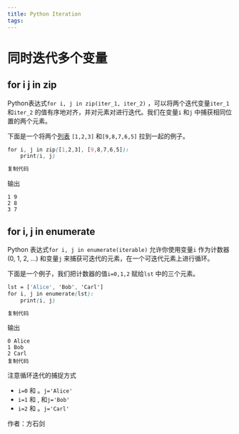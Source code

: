 ```yaml
---
title: Python Iteration
tags:
---
```






# 同时迭代多个变量



## for i j in zip

Python表达式`for i, j in zip(iter_1, iter_2)` ，可以将两个迭代变量`iter_1` 和`iter_2` 的值有序地对齐，并对元素对进行迭代。我们在变量`i` 和`j` 中捕获相同位置的两个元素。

下面是一个将两个[列表](https://link.juejin.cn?target=https%3A%2F%2Fblog.finxter.com%2Fpython-lists%2F) `[1,2,3]` 和`[9,8,7,6,5]` 拉到一起的例子。

```css
for i, j in zip([1,2,3], [9,8,7,6,5]):
    print(i, j)

复制代码
```

输出

```
1 9
2 8
3 7
```



## for i, j in enumerate

Python 表达式`for i, j in enumerate(iterable)` 允许你使用变量`i` 作为计数器 (0, 1, 2, ...) 和变量`j` 来捕获可迭代的元素，在一个可迭代元素上进行循环。

下面是一个例子，我们把计数器的值`i=0,1,2` 赋给`lst` 中的三个元素。

```scss
lst = ['Alice', 'Bob', 'Carl']
for i, j in enumerate(lst):
    print(i, j)

复制代码
```

输出

```
0 Alice
1 Bob
2 Carl
复制代码
```

注意循环迭代的捕捉方式

- `i=0` 和 。`j='Alice'`
- `i=1` 和 , 和`j='Bob'`
- `i=2` 和 。`j='Carl'`



作者：方石剑
